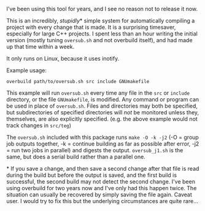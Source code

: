 I've been using this tool for years, and I see no reason not to release it now.

This is an incredibly, _stupidly_\* simple system for automatically compiling a project with every change that is made. It is a surprising timesaver, especially for large C++ projects. I spent less than an hour writing the initial version (mostly tuning `oversub.sh` and not overbuild itself), and had made up that time within a week.

It only runs on Linux, because it uses inotify.

Example usage:

    overbuild path/to/oversub.sh src include GNUmakefile

This example will run `oversub.sh` every time any file in the `src` or `include` directory, or the file `GNUmakefile`, is modified. Any command or program can be used in place of `oversub.sh`. Files and directories may both be specified, but subdirectories of specified directories will _not_ be monitored unless they, themselves, are also explicitly specified. (e.g. the above example would not track changes in `src/teg`)

The `oversub.sh` included with this package runs `make -O -k -j2` (-O = group job outputs together, -k = continue building as far as possible after error, -j2 = run two jobs in parallel) and digests the output. `oversub_j1.sh` is the same, but does a serial build rather than a parallel one.

\* If you save a change, and then save a second change after that file is read during the build but before the output is saved, and the first build is successful, the second build may not detect the second change. I've been using overbuild for two years now and I've only had this happen twice. The situation can usually be recovered by simply saving the file again. Caveat user. I would try to fix this but the underlying circumstances are quite rare...
